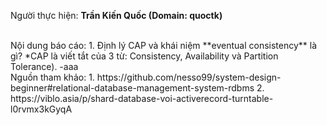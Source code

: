 Người thực hiện: **Trần Kiến Quốc (Domain: quoctk)**

<br/>
Nội dung báo cáo:
1. Định lý CAP và khái niệm **eventual consistency** là gì?
    *CAP là viết tắt của 3 từ: Consistency, Availability và Partition Tolerance).
        -aaa






<br/>
Nguồn tham khảo:
1. https://github.com/nesso99/system-design-beginner#relational-database-management-system-rdbms
2. https://viblo.asia/p/shard-database-voi-activerecord-turntable-l0rvmx3kGyqA